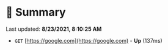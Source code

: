 # 📖 Summary
Last updated: **8/23/2021, 8:10:25 AM**

- `GET` [https://google.com](https://google.com) - **Up** (137ms)
